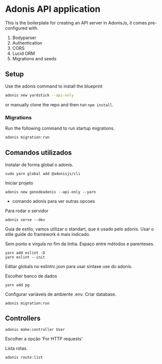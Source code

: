 # Adonis API application

This is the boilerplate for creating an API server in AdonisJs, it comes pre-configured with.

1. Bodyparser
2. Authentication
3. CORS
4. Lucid ORM
5. Migrations and seeds

## Setup

Use the adonis command to install the blueprint

```bash
adonis new yardstick --api-only
```

or manually clone the repo and then run `npm install`.


### Migrations

Run the following command to run startup migrations.

```js
adonis migration:run
```

## Comandos utilizados

Instalar de forma global o adonis.

```console
sudo yarn global add @adonisjs/cli
```

Iniciar projeto

```console
adonis new gonodeadonis --api-only --yarn

```

* comando adonis para ver outras opcoes

Para rodar o servidor

```console
adonis serve --dev
```

Guia de estilo, vamos utilizar o standart, que é usado pelo adonis. Usar o stile guide do framework é mais indicado.

Sem ponto e vírgula no fim da linha. Espaço entre métodos e parenteses.

```console
yarn add eslint -D
yarn eslint --init
```

Editar globals no eslintrc.json para usar sintaxe use do adonis.

Escolher banco de dados

```console
yarn add pg
```

Configurar variáveis de ambiente .env. Criar database.

```console
adonis migration:run
```
## Controllers

```console
adonis make:controller User 
```

Escolher a opção 'For HTTP requests'

Lista rotas.

```console
adonis route:list
```
